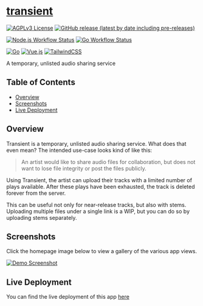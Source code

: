 # [transient](https://transient.bdreece.dev)

[![AGPLv3 License](https://img.shields.io/github/license/bdreece/transient?style=for-the-badge)](https://github.com/bdreece/transient/blob/main/LICENSE)
[![GitHub release (latest by date including pre-releases)](https://img.shields.io/github/v/release/bdreece/transient?include_prereleases&style=for-the-badge)](https://github.com/bdreece/transient/releases)

[![Node.js Workflow Status](https://img.shields.io/github/workflow/status/bdreece/transient/Node.js%20CI?label=client%20build&style=for-the-badge)](https://github.com/bdreece/transient/actions/workflows/node.js.yml)
[![Go Workflow Status](https://img.shields.io/github/workflow/status/bdreece/transient/Go?label=server%20build&style=for-the-badge)](https://github.com/bdreece/transient/actions/workflows/go.yml)

[![Go](https://img.shields.io/badge/-Go-00ADD8?logo=go&logoColor=white&style=for-the-badge)](https://go.dev/)
[![Vue.js](https://img.shields.io/badge/-Vue.js-4FC08D?logo=vuedotjs&logoColor=white&style=for-the-badge)](https://vuejs.org/)
[![TailwindCSS](https://img.shields.io/badge/-TailwindCSS-06B6D4?logo=tailwindcss&logoColor=white&style=for-the-badge)](https://tailwindcss.com/)

A temporary, unlisted audio sharing service

## Table of Contents

- [Overview](#overview)
- [Screenshots](#screenshots)
- [Live Deployment](#live-deployment)

## Overview

Transient is a temporary, unlisted audio sharing service. What does that even mean? The intended use-case looks kind of like this:

> An artist would like to share audio files for collaboration, but does not want to lose file integrity or post the files publicly.

Using Transient, the artist can upload their tracks with a limited number of plays available. After these plays have been exhausted, the track is deleted forever from the server.

This can be useful not only for near-release tracks, but also with stems. Uploading multiple files under a single link is a WIP, but you can do so by uploading stems separately.

## Screenshots

Click the homepage image below to view a gallery of the various app views.

[![Demo Screenshot](https://i.imgur.com/dj1osKM.png)](https://imgur.com/a/KkhjdYb)

## Live Deployment

You can find the live deployment of this app [here](https://transient.bdreece.dev/)
